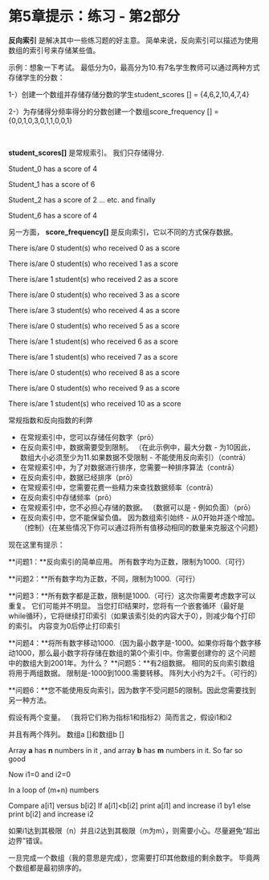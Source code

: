 # 第5章提示：练习 - 第2部分

**反向索引** 是解决其中一些练习题的好主意。 简单来说，反向索引可以描述为使用数组的索引号来存储某些值。


示例：想象一下考试。 最低分为0，最高分为10.有7名学生教师可以通过两种方式存储学生的分数：

1-）创建一个数组并存储存储分数的学生student_scores [] = {4,6,2,10,4,7,4}

2-）为存储得分频率得分的分数创建一个数组score_frequency [] = {0,0,1,0,3,0,1,1,0,0,1}


<br>

**student_scores[]** 是常规索引。 我们只存储得分.

Student_0 has a score of 4

Student_1 has a score of 6

Student_2 has a score of 2 ... etc. and finally

Student_6 has a score of 4



另一方面， **score_frequency[]**  是反向索引，它以不同的方式保存数据。

There is/are 0 student(s) who received 0 as a score

There is/are 0 student(s) who received 1 as a score

There is/are 1 student(s) who received 2 as a score

There is/are 0 student(s) who received 3 as a score

There is/are 3 student(s) who received 4 as a score

There is/are 0 student(s) who received 5 as a score

There is/are 1 student(s) who received 6 as a score

There is/are 1 student(s) who received 7 as a score

There is/are 0 student(s) who received 8 as a score

There is/are 0 student(s) who received 9 as a score

There is/are 1 student(s) who received 10 as a score



常规指数和反向指数的利弊
- 在常规索引中，您可以存储任何数字（prō）
- 在反向索引中，数据需要受到限制。 （在此示例中，最大分数 - 为10因此，数组大小必须至少为11.如果数据不受限制 - 不能使用反向索引）（contrā）
- 在常规索引中，为了对数据进行排序，您需要一种排序算法（contrā）
- 在反向索引中，数据已经排序（prō）
- 在常规索引中，您需要花费一些精力来查找数据频率（contrā）
- 在反向索引中存储频率（prō）
- 在常规索引中，您不必担心存储的数据。 （数据可以是 - 例如负面）（prō）
- 在反向索引中，您不能保留负值。 因为数组索引始终 - 从0开始并逐个增加。 （控制）{在某些情况下你可以通过将所有值移动相同的数量来克服这个问题}


现在这里有提示：

**问题1：**反向索引的简单应用。 所有数字均为正数，限制为1000.（可行）

**问题2：**所有数字均为正数，不同，限制为1000.（可行）

**问题3：**所有数字都是正数，限制是1000.（可行）这次你需要考虑数字可以重复。 它们可能并不明显。 当您打印结果时，您将有一个嵌套循环（最好是while循环），它将继续打印索引（如果该索引处的内容大于0），则减少每个打印的索引。 内容变为0后停止打印索引

**问题4：**将所有数字移动1000.（因为最小数字是-1000。如果你将每个数字移动1000，那么最小数字将存储在数组的第0个索引中。你需要创建你的 这个问题中的数组大到2001年。为什么？
**问题5：**有2组数据。 相同的反向索引数组将用于两组数据。 限制是-1000到1000.需要转移。 阵列大小约为2千。（可行的）

**问题6：**您不能使用反向索引，因为数字不受问题5的限制。因此您需要找到另一种方法。



假设有两个变量。 （我将它们称为指标1和指标2）简而言之，假设i1和i2

并且有两个阵列。 数组a []和数组b []

Array **a** has **n** numbers in it , and array **b** has **m** numbers in it.  So far so good

Now i1=0 and i2=0

In a loop of (m+n) numbers 

Compare a[i1]  versus b[i2]       If a[i1]<b[i2]  print a[i1] and increase i1 by1  else  print b[i2] and increase i2 

如果i1达到其极限（n）并且i2达到其极限（m为m），则需要小心。尽量避免“超出边界”错误。

一旦完成一个数组（我的意思是完成），您需要打印其他数组的剩余数字。 毕竟两个数组都是最初排序的。

